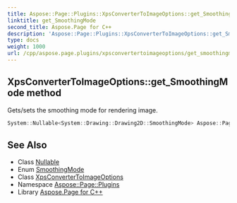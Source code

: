 ```yaml
---
title: Aspose::Page::Plugins::XpsConverterToImageOptions::get_SmoothingMode method
linktitle: get_SmoothingMode
second_title: Aspose.Page for C++
description: 'Aspose::Page::Plugins::XpsConverterToImageOptions::get_SmoothingMode method. Gets/sets the smoothing mode for rendering image in C++.'
type: docs
weight: 1000
url: /cpp/aspose.page.plugins/xpsconvertertoimageoptions/get_smoothingmode/
---
```

## XpsConverterToImageOptions::get_SmoothingMode method


Gets/sets the smoothing mode for rendering image.

```cpp
System::Nullable<System::Drawing::Drawing2D::SmoothingMode> Aspose::Page::Plugins::XpsConverterToImageOptions::get_SmoothingMode() const
```

## See Also

* Class [Nullable](../../../system/nullable/)
* Enum [SmoothingMode](../../../system.drawing.drawing2d/smoothingmode/)
* Class [XpsConverterToImageOptions](../)
* Namespace [Aspose::Page::Plugins](../../)
* Library [Aspose.Page for C++](../../../)
